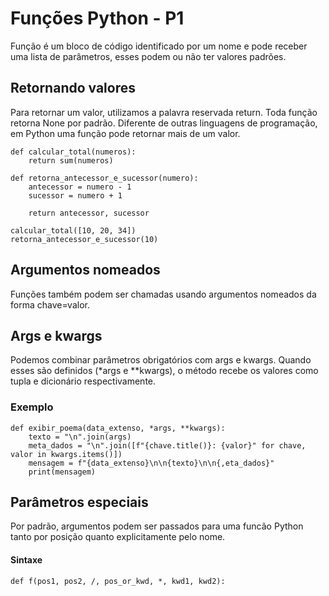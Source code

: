 # Funções Python - P1

Função é um bloco de código identificado por um nome e pode receber uma lista de parâmetros, esses podem ou não ter valores padrões.

## Retornando valores

Para retornar um valor, utilizamos a palavra reservada return. Toda função retorna None por padrão. Diferente de outras linguagens de programação, em Python uma função pode retornar mais de um valor.

```
def calcular_total(numeros):
    return sum(numeros)

def retorna_antecessor_e_sucessor(numero):
    antecessor = numero - 1
    sucessor = numero + 1

    return antecessor, sucessor

calcular_total([10, 20, 34])
retorna_antecessor_e_sucessor(10)
```
## Argumentos nomeados

Funções também podem ser chamadas usando argumentos nomeados da forma chave=valor.

## Args e kwargs

Podemos combinar parâmetros obrigatórios com args e kwargs. Quando esses são definidos (*args e **kwargs), o método recebe os valores como tupla e dicionário respectivamente.

### Exemplo
```
def exibir_poema(data_extenso, *args, **kwargs):
    texto = "\n".join(args)
    meta_dados = "\n".join([f"{chave.title()}: {valor}" for chave, valor in kwargs.items()])
    mensagem = f"{data_extenso}\n\n{texto}\n\n{,eta_dados}"
    print(mensagem)
```

## Parâmetros especiais

Por padrão, argumentos podem ser passados para uma funcão Python tanto por posição quanto explicitamente pelo nome.

#### Sintaxe
```
def f(pos1, pos2, /, pos_or_kwd, *, kwd1, kwd2):
```
